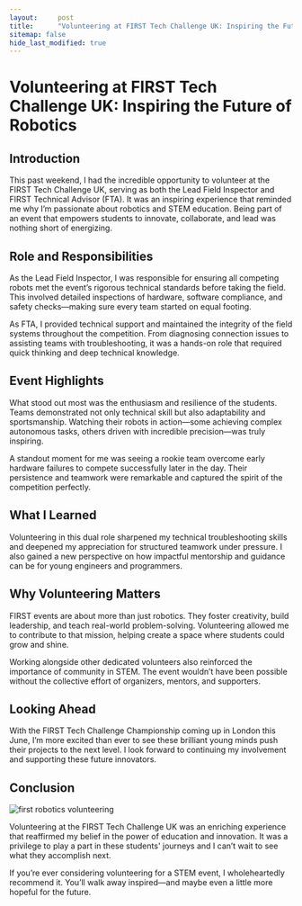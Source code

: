 ```yaml
---
layout:     post
title:      "Volunteering at FIRST Tech Challenge UK: Inspiring the Future of Robotics"
sitemap: false
hide_last_modified: true
---
```


# Volunteering at FIRST Tech Challenge UK: Inspiring the Future of Robotics

## Introduction

This past weekend, I had the incredible opportunity to volunteer at the FIRST Tech Challenge UK, serving as both the Lead Field Inspector and FIRST Technical Advisor (FTA). It was an inspiring experience that reminded me why I’m passionate about robotics and STEM education. Being part of an event that empowers students to innovate, collaborate, and lead was nothing short of energizing.

<!--more-->

## Role and Responsibilities

As the Lead Field Inspector, I was responsible for ensuring all competing robots met the event’s rigorous technical standards before taking the field. This involved detailed inspections of hardware, software compliance, and safety checks—making sure every team started on equal footing.

As FTA, I provided technical support and maintained the integrity of the field systems throughout the competition. From diagnosing connection issues to assisting teams with troubleshooting, it was a hands-on role that required quick thinking and deep technical knowledge.

## Event Highlights

What stood out most was the enthusiasm and resilience of the students. Teams demonstrated not only technical skill but also adaptability and sportsmanship. Watching their robots in action—some achieving complex autonomous tasks, others driven with incredible precision—was truly inspiring.

A standout moment for me was seeing a rookie team overcome early hardware failures to compete successfully later in the day. Their persistence and teamwork were remarkable and captured the spirit of the competition perfectly.

## What I Learned

Volunteering in this dual role sharpened my technical troubleshooting skills and deepened my appreciation for structured teamwork under pressure. I also gained a new perspective on how impactful mentorship and guidance can be for young engineers and programmers.

## Why Volunteering Matters

FIRST events are about more than just robotics. They foster creativity, build leadership, and teach real-world problem-solving. Volunteering allowed me to contribute to that mission, helping create a space where students could grow and shine.

Working alongside other dedicated volunteers also reinforced the importance of community in STEM. The event wouldn’t have been possible without the collective effort of organizers, mentors, and supporters.

## Looking Ahead

With the FIRST Tech Challenge Championship coming up in London this June, I’m more excited than ever to see these brilliant young minds push their projects to the next level. I look forward to continuing my involvement and supporting these future innovators.

## Conclusion

![first robotics volunteering](../images/first-robotics.png)

Volunteering at the FIRST Tech Challenge UK was an enriching experience that reaffirmed my belief in the power of education and innovation. It was a privilege to play a part in these students' journeys and I can’t wait to see what they accomplish next.

If you’re ever considering volunteering for a STEM event, I wholeheartedly recommend it. You’ll walk away inspired—and maybe even a little more hopeful for the future.
